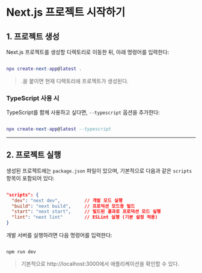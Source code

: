 # Next.js 프로젝트 시작하기

## 1. 프로젝트 생성

Next.js 프로젝트를 생성할 디렉토리로 이동한 뒤, 아래 명령어를 입력한다:

```lua

npx create-next-app@latest .

```

> .을 붙이면 현재 디렉토리에 프로젝트가 생성된다.
> 

### TypeScript 사용 시

TypeScript를 함께 사용하고 싶다면, `--typescript` 옵션을 추가한다:

```lua

npx create-next-app@latest --typescript

```

---

## 2. 프로젝트 실행

생성된 프로젝트에는 `package.json` 파일이 있으며, 기본적으로 다음과 같은 `scripts` 항목이 포함되어 있다:

```json

"scripts": {
  "dev": "next dev",         // 개발 모드 실행
  "build": "next build",     // 프로덕션 모드용 빌드
  "start": "next start",     // 빌드된 결과로 프로덕션 모드 실행
  "lint": "next lint"        // ESLint 실행 (기본 설정 적용)
}

```

개발 서버를 실행하려면 다음 명령어를 입력한다:

```arduino

npm run dev

```

> 기본적으로 http://localhost:3000에서 애플리케이션을 확인할 수 있다.
>